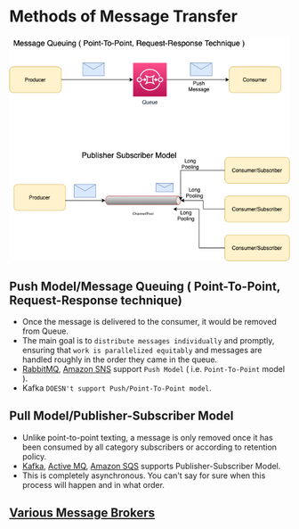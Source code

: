 
# Methods of Message Transfer

<img title="Message-Transfer-Model" alt="Alt text" src="assests/Traditional-Message-Patterns.drawio.png">

## Push Model/Message Queuing ( Point-To-Point, Request-Response technique)
- Once the message is delivered to the consumer, it would be removed from Queue.
- The main goal is to `distribute messages individually` and promptly, ensuring that `work is parallelized equitably` and messages are handled roughly in the order they came in the queue.
- [RabbitMQ](RabbitMQ.md), [Amazon SNS](../AWS/AmazonSQSvsSNSvsMQ.md) support `Push Model` ( i.e. `Point-To-Point` model ).
- Kafka `DOESN't support Push/Point-To-Point model`.

## Pull Model/Publisher-Subscriber Model
- Unlike point-to-point texting, a message is only removed once it has been consumed by all category subscribers or according to retention policy.
- [Kafka](Kafka.md), [Active MQ](ActiveMQ.md), [Amazon SQS](../AWS/AmazonSQSvsSNSvsMQ.md) supports Publisher-Subscriber Model.
- This is completely asynchronous. You can't say for sure when this process will happen and in what order.

## [Various Message Brokers](../../../README.md)